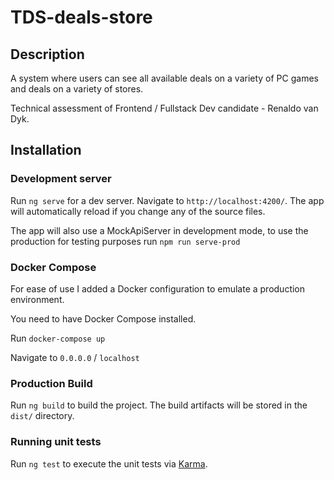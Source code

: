 # TDS-deals-store

## Description

A system where users can see all available deals on a variety of PC games and deals on a variety of stores.

Technical assessment of Frontend / Fullstack Dev candidate - Renaldo van Dyk.
## Installation
### Development server

Run `ng serve` for a dev server. Navigate to `http://localhost:4200/`. The app will automatically reload if you change any of the source files.

The app will also use a MockApiServer in development mode, to use the production for testing purposes run `npm run serve-prod`

### Docker Compose 

For ease of use I added a Docker configuration to emulate a production environment.

You need to have Docker Compose installed. 

Run `docker-compose up`

Navigate to `0.0.0.0` / `localhost`

### Production Build

Run `ng build` to build the project. The build artifacts will be stored in the `dist/` directory.

### Running unit tests

Run `ng test` to execute the unit tests via [Karma](https://karma-runner.github.io).

